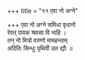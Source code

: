 +++
title = "११ एवा नो अग्ने"

+++
एवा नो अग्ने समिधा वृधानो  
रेवत् पावक श्रवसा वि भाहि ।  
तन् नो मित्रो वरुणो मामहन्ताम्  
अदितिः सिन्धुः पृथिवी उत द्यौः ॥